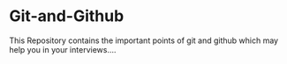 # Git-and-Github

This Repository contains the important points of git and github which may help you in your interviews....

